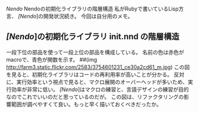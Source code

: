 *Nendo* Nendoの初期化ライブラリの階層構造
私がRubyで書いているLisp方言、 *[Nendo*]の開発状況続き。
今回は自分用のメモ。

## *[Nendo*]の初期化ライブラリ init.nnd の階層構造
 一段下位の部品を使って一段上位の部品を構成している。
 名前の色は赤色がmacroで、青色が関数を示す。
 ##(img http://farm3.static.flickr.com/2583/3754601231_ce30a2cd61_m.jpg)
この図を見ると、初期化ライブラリはコードの再利用率が高いことが分かる。
反対に、実行効率という視点で見ると、マクロ展開のオーバーヘッドが多いため、実行効率が非常に低い。
*[Nendo*]はマクロの練習と、言語デザインの練習が目的なのでこれでいいのだと思っているのだが。
この図は、リファクタリングの影響範囲が調べやすくて良い。もっと早く描いておくべきだったか。

